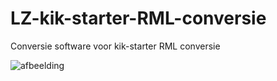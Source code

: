 # LZ-kik-starter-RML-conversie
Conversie software voor kik-starter RML conversie

![afbeelding](https://user-images.githubusercontent.com/11976070/169041680-92f57999-2187-4e14-8271-6d0542120d96.png)
